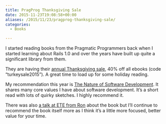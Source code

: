```yaml
---
title: PragProg Thanksgiving Sale
date: 2015-11-23T19:08:58+00:00
aliases: /2015/11/23/pragprog-thanksgiving-sale/
categories:
  - Books

---
```

I started reading books from the Pragmatic Programmers back when I started learning about Rails 1.0 and over the years have built up quite a significant library from them.

They are having their [annual Thanksgiving sale][1], 40% off all ebooks (code &#8220;turkeysale2015&#8221;). A great time to load up for some holiday reading.

My recommendation this year is [The Nature of Software Development][2]. It shares many core values I have about software development. It&#8217;s a short read with lots of quirky sketches. I highly recommend it.

There was also [a talk at ETE from Ron][3] about the book but I&#8217;ll continue to recommend the book itself more as I think it&#8217;s a little more focused, better value for your time.

 [1]: http://media.pragprog.com/newsletters/2015-11-23.html
 [2]: https://pragprog.com/book/rjnsd/the-nature-of-software-development
 [3]: http://chariotsolutions.com/screencast/philly-ete-2015-11-chet-hendrickson-ron-jeffries-the-nature-of-software-development/